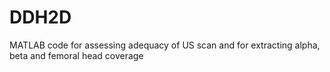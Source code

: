 # DDH2D
MATLAB code for assessing adequacy of US scan and for extracting alpha, beta and femoral head coverage
